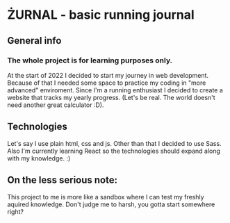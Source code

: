 # ŻURNAL - basic running journal

## General info
### The whole project is for learning purposes only. 
At the start of 2022 I decided to start my journey in web development. Because of that I needed some space to practice my coding in "more advanced" enviroment.
Since I'm a running enthusiast I decided to create a website that tracks my yearly progress. (Let's be real. The world doesn't need another great calculator :D).

## Technologies 
Let's say I use plain html, css and js.
Other than that I decided to use Sass. Also I'm currently learning React so the technologies should expand along with my knowledge. :)

## On the less serious note:
This project to me is more like a sandbox where I can test my freshly aquired knowledge. Don't judge me to harsh, you gotta start somewhere right?

